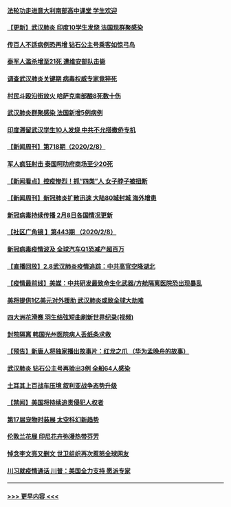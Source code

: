 #### [法轮功走进意大利南部高中课堂 学生欢迎](../pages/prog202/a102773105.md?t=02091622) 
#### [【更新】武汉肺炎 印度10学生发烧 法国现群聚感染](../pages/prog202/a102770740.md?t=02091622) 
#### [传百人不适病例恐再增 钻石公主号乘客如惊弓鸟](../pages/prog202/a102773051.md?t=02091622) 
#### [泰军人滥杀增至21死 遭维安部队击毙](../pages/prog202/a102772913.md?t=02091622) 
#### [调查武汉肺炎关键期 病毒权威专家竟猝死](../pages/prog202/a102773033.md?t=02091622) 
#### [村民斗殴沿街放火 哈萨克南部酿8死数十伤](../pages/prog202/a102772980.md?t=02091622) 
#### [武汉肺炎群聚感染 法国新增5例病例](../pages/prog202/a102772957.md?t=02091622) 
#### [印度滞留武汉学生10人发烧 中共不允搭撤侨专机](../pages/prog202/a102772946.md?t=02091622) 
#### [【新闻周刊】第718期（2020/2/8）](../pages/prog202/a102772921.md?t=02091622) 
#### [军人疯狂射击 泰国呵叻府商场至少20死](../pages/prog202/a102772833.md?t=02091622) 
#### [【新闻看点】控疫惨烈！抓“四类”人 女子脖子被扭断](../pages/prog202/a102772896.md?t=02091622) 
#### [【新闻周刊】新冠肺炎扩散迅速 大陆80城封城 海外增患](../pages/prog202/a102772852.md?t=02091622) 
#### [新冠病毒持续传播 2月8日各国情况更新](../pages/prog202/a102772826.md?t=02091622) 
#### [【社区广角镜  】第443期  （2020/2/8）](../pages/prog202/a102772736.md?t=02091622) 
#### [新冠病毒疫情波及 全球汽车Q1恐减产超百万](../pages/prog202/a102772695.md?t=02091622) 
#### [【直播回放】2.8武汉肺炎疫情追踪：中共高官空降湖北](../pages/prog202/a102772618.md?t=02091622) 
#### [【疫情最前线】美媒：中共研发最致命生化武器/方舱隔离医院恐出现暴乱](../pages/prog202/a102772439.md?t=02091622) 
#### [美将提供1亿美元对外援助 武汉肺炎或致全球大劫难](../pages/prog202/a102772361.md?t=02091622) 
#### [四大洲花滑赛 羽生结弦短曲刷新世界纪录(视频)](../pages/prog202/a102772341.md?t=02091622) 
#### [封院隔离 韩国光州医院病人丢纸条求救](../pages/prog202/a102772282.md?t=02091622) 
#### [【预告】新唐人将独家播出故事片：红龙之爪 （华为孟晚舟的故事）](../pages/prog202/a102767728.md?t=02091622) 
#### [武汉肺炎 钻石公主号再验出3例 全船64人感染](../pages/prog202/a102771726.md?t=02091622) 
#### [土耳其上百战车压境 叙利亚战争态势升级](../pages/prog202/a102772132.md?t=02091622) 
#### [【禁闻】美国将持续追责侵犯人权者](../pages/prog202/a102772042.md?t=02091622) 
#### [第17届宠物时装展 太空科幻新趋势](../pages/prog202/a102772033.md?t=02091622) 
#### [伦敦兰花展 印尼花卉弥漫热带芬芳](../pages/prog202/a102772026.md?t=02091622) 
#### [悼念李文亮又删文 世卫组织再次惹怒全球网友](../pages/prog202/a102771968.md?t=02091622) 
#### [川习就疫情通话 川普：美国全力支持 愿派专家](../pages/prog202/a102771930.md?t=02091622) 

----
#### [ >>> 更早内容 <<< ](../indexes/prog202-earlier.md)
